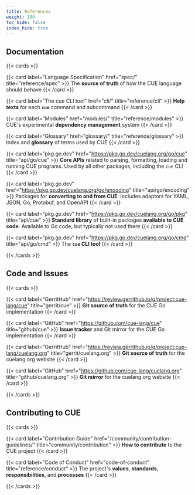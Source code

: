 ```yaml
---
title: References
weight: 100
toc_hide: false
index_hide: true
---
```


## Documentation

{{< cards >}}

{{< card label="Language Specification" href="spec/" title="reference/spec" >}}
The **source of truth** of how the CUE language should behave
{{< /card >}}

{{< card label="The cue CLI tool" href="cli/" title="reference/cli" >}}
**Help texts** for each **`cue`** command and subcommand
{{< /card >}}

{{< card label="Modules" href="modules/" title="reference/modules" >}}
CUE's experimental **dependency management** system
{{< /card >}}

{{< card label="Glossary" href="glossary/" title="reference/glossary" >}}
Index and **glossary** of terms used by CUE
{{< /card >}}

{{< card label="pkg.go.dev" href="https://pkg.go.dev/cuelang.org/go/cue" title="api/go/cue" >}}
**Core APIs** related to parsing, formatting, loading and running CUE programs.
Used by all other packages, including the `cue` CLI
{{< /card >}}

{{< card label="pkg.go.dev" href="https://pkg.go.dev/cuelang.org/go/encoding" title="api/go/encoding" >}}
Packages for **converting to and from CUE**.
Includes adaptors for YAML, JSON, Go, Protobuf, and OpenAPI
{{< /card >}}

{{< card label="pkg.go.dev" href="https://pkg.go.dev/cuelang.org/go/pkg" title="api/cue" >}}
**Standard library** of built-in packages **available to CUE code**.
Available to Go code, but typically not used there
{{< /card >}}

{{< card label="pkg.go.dev" href="https://pkg.go.dev/cuelang.org/go/cmd" title="api/go/cmd" >}}
The **`cue` CLI tool**
{{< /card >}}

{{< /cards >}}

## Code and Issues

{{< cards >}}

{{< card label="GerritHub" href="https://review.gerrithub.io/q/project:cue-lang/cue" title="gerrit/cue" >}}
**Git source of truth** for the CUE Go implementation
{{< /card >}}

{{< card label="GitHub" href="https://github.com/cue-lang/cue" title="github/cue" >}}
**Issue tracker** and Git mirror for the CUE Go implementation
{{< /card >}}

{{< card label="GerritHub" href="https://review.gerrithub.io/q/project:cue-lang/cuelang.org" title="gerrit/cuelang.org" >}}
**Git source of truth** for the cuelang.org website
{{< /card >}}

{{< card label="GitHub" href="https://github.com/cue-lang/cuelang.org" title="github/cuelang.org" >}}
**Git mirror** for the cuelang.org website
{{< /card >}}

{{< /cards >}}

## Contributing to CUE

{{<  cards >}}

{{< card label="Contribution Guide" href="/community/contribution-guidelines/" title="community/contribution" >}}
**How to contribute** to the CUE project
{{< /card >}}

{{< card label="Code of Conduct" href="code-of-conduct" title="reference/conduct" >}}
The project's **values**, **standards**, **responsibilities**, and **processes**
{{< /card >}}

{{< /cards >}}

